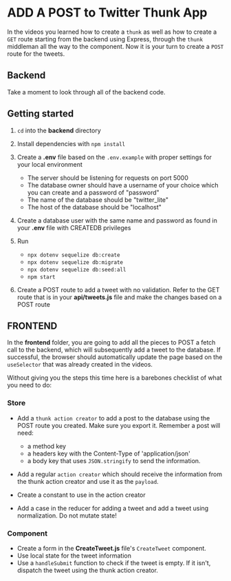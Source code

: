 # ADD A POST to Twitter Thunk App

In the videos you learned how to create a `thunk` as well as how to create a
`GET` route starting from the backend using Express, through the `thunk`
middleman all the way to the component. Now it is your turn to create a `POST`
route for the tweets.

## Backend

Take a moment to look through all of the backend code.

## Getting started

1. `cd` into the __backend__ directory
2. Install dependencies with `npm install`
3. Create a **.env** file based on the `.env.example` with proper settings for
   your local environment
   - The server should be listening for requests on port 5000
   - The database owner should have a username of your choice which you can
     create and a password of "password"
   - The name of the database should be "twitter_lite"
   - The host of the database should be "localhost"
4. Create a database user with the same name and password as found in your
   **.env** file with CREATEDB privileges
5. Run

   - `npx dotenv sequelize db:create`
   - `npx dotenv sequelize db:migrate`
   - `npx dotenv sequelize db:seed:all`
   - `npm start`

6. Create a POST route to add a tweet with no validation. Refer to the GET route
   that is in your __api/tweets.js__ file and make the changes based on a POST
   route

## FRONTEND

In the __frontend__ folder, you are going to add all the pieces to POST a fetch
call to the backend, which will subsequently add a tweet to the database. If
successful, the browser should automatically update the page based on the
`useSelector` that was already created in the videos.

Without giving you the steps this time here is a barebones checklist of what you
need to do:

### Store

- Add a `thunk action creator` to add a post to the database using the POST
  route you created. Make sure you export it.
  Remember a post will need:

  - a method key
  - a headers key with the Content-Type of 'application/json'
  - a body key that uses `JSON.stringify` to send the information.

- Add a regular `action creator` which should receive the information from the
  thunk action creator and use it as the `payload`.

- Create a constant to use in the action creator

- Add a case in the reducer for adding a tweet and add a tweet using
  normalization. Do not mutate state!

### Component

- Create a form in the __CreateTweet.js__ file's `CreateTweet` component.
- Use local state for the tweet information
- Use a `handleSubmit` function to check if the tweet is empty. If it isn't,
  dispatch the tweet using the thunk action creator.
